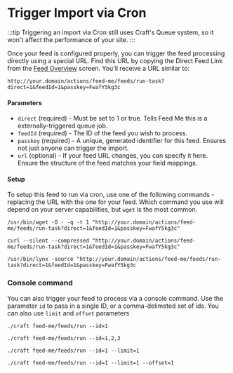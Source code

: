 # Trigger Import via Cron

:::tip
Triggering an import via Cron still uses Craft's Queue system, so it won't affect the performance of your site.
:::

Once your feed is configured properly, you can trigger the feed processing directly using a special URL. Find this URL by copying the Direct Feed Link from the [Feed Overview](feed-overview.md) screen. You'll receive a URL similar to:

```
http://your.domain/actions/feed-me/feeds/run-task?direct=1&feedId=1&passkey=FwafY5kg3c
```

#### Parameters

- `direct` (required) - Must be set to 1 or true. Tells Feed Me this is a externally-triggered queue job.
- `feedId` (required) - The ID of the feed you wish to process.
- `passkey` (required) - A unique, generated identifier for this feed. Ensures not just anyone can trigger the import.
- `url` (optional) - If your feed URL changes, you can specify it here. Ensure the structure of the feed matches your field mappings.

#### Setup

To setup this feed to run via cron, use one of the following commands - replacing the URL with the one for your feed. Which command you use will depend on your server capabilities, but `wget` is the most common.

```
/usr/bin/wget -O - -q -t 1 "http://your.domain/actions/feed-me/feeds/run-task?direct=1&feedId=1&passkey=FwafY5kg3c"

curl --silent --compressed "http://your.domain/actions/feed-me/feeds/run-task?direct=1&feedId=1&passkey=FwafY5kg3c"

/usr/bin/lynx -source "http://your.domain/actions/feed-me/feeds/run-task?direct=1&feedId=1&passkey=FwafY5kg3c
```

### Console command

You can also trigger your feed to process via a console command. Use the parameter `id` to pass in a single ID, or a comma-delimeted set of ids. You can also use `limit` and `offset` parameters

```
./craft feed-me/feeds/run --id=1

./craft feed-me/feeds/run --id=1,2,3

./craft feed-me/feeds/run --id=1 --limit=1

./craft feed-me/feeds/run --id=1 --limit=1 --offset=1
```
